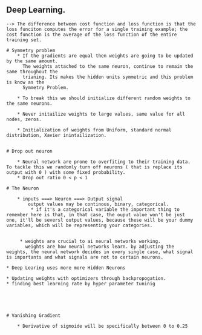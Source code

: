 ## Deep Learning.
    
    --> The difference between cost function and loss function is that the loss funciton computes the error for a single training example; the cost function is the average of the loss function of the entire training set.
    
    # Symmetry problem
        * If the gradients are equal then weights are going to be updated by the same amount.
          The weights attached to the same neuron, continue to remain the same throughout the
          trianing. Its makes the hidden units symmetric and this problem is know as the 
          Symmetry Problem.
          
        * To break this we should initialize different random weights to the same neurons.
        
        * Never initailize weights to large values, same value for all nodes, zeros.
        
        * Initialization of weights from Uniform, standard normal distribution, Xavier inintailization.
        
    
    # Drop out neuron
    
        * Neural network are prone to overfiting to their training data. To tackle this we randomly turn off neurons ( that is replace its output with 0 ) with some fixed probability.
        * Drop out ratio 0 < p < 1 
    
    # The Neuron
    
        * inputs ===> Neuron ===> Output signal
            output values may be continous, binary, categorical.
             * if it's a categorical variable the important thing to remember here is that, in that case, the ouput value won't be just one, it'll be seversl output values, because these will be your dummy variables, which will be representing your categories.
            
         
         * weights are crucial to ai neural networks working.
           weights are how neural networks learn. by adjusting the weights, the neural network decides in every single case, what signal is importants and what signals are not to certain neurons.
            
    * Deep Learing uses more more Hidden Neurons
 
    * Updating weights with optimizers through backpropogation.
    * finding best learning rate by hyper parameter tuninig
    
    
        
        
        
    # Vanishing Gradient 
    
        * Derivative of sigmoide will be specifically between 0 to 0.25
    